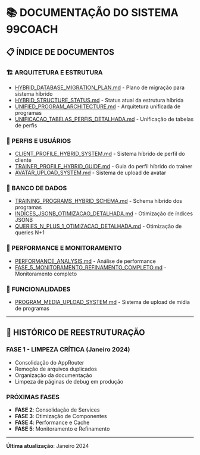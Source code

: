 # 📚 **DOCUMENTAÇÃO DO SISTEMA 99COACH**

## 📋 **ÍNDICE DE DOCUMENTOS**

### **🏗️ ARQUITETURA E ESTRUTURA**
- [HYBRID_DATABASE_MIGRATION_PLAN.md](./HYBRID_DATABASE_MIGRATION_PLAN.md) - Plano de migração para sistema híbrido
- [HYBRID_STRUCTURE_STATUS.md](./HYBRID_STRUCTURE_STATUS.md) - Status atual da estrutura híbrida
- [UNIFIED_PROGRAM_ARCHITECTURE.md](./UNIFIED_PROGRAM_ARCHITECTURE.md) - Arquitetura unificada de programas
- [UNIFICACAO_TABELAS_PERFIS_DETALHADA.md](./UNIFICACAO_TABELAS_PERFIS_DETALHADA.md) - Unificação de tabelas de perfis

### **👥 PERFIS E USUÁRIOS**
- [CLIENT_PROFILE_HYBRID_SYSTEM.md](./CLIENT_PROFILE_HYBRID_SYSTEM.md) - Sistema híbrido de perfil do cliente
- [TRAINER_PROFILE_HYBRID_GUIDE.md](./TRAINER_PROFILE_HYBRID_GUIDE.md) - Guia do perfil híbrido do trainer
- [AVATAR_UPLOAD_SYSTEM.md](./AVATAR_UPLOAD_SYSTEM.md) - Sistema de upload de avatar

### **💾 BANCO DE DADOS**
- [TRAINING_PROGRAMS_HYBRID_SCHEMA.md](./TRAINING_PROGRAMS_HYBRID_SCHEMA.md) - Schema híbrido dos programas
- [INDICES_JSONB_OTIMIZACAO_DETALHADA.md](./INDICES_JSONB_OTIMIZACAO_DETALHADA.md) - Otimização de índices JSONB
- [QUERIES_N_PLUS_1_OTIMIZACAO_DETALHADA.md](./QUERIES_N_PLUS_1_OTIMIZACAO_DETALHADA.md) - Otimização de queries N+1

### **🚀 PERFORMANCE E MONITORAMENTO**
- [PERFORMANCE_ANALYSIS.md](./PERFORMANCE_ANALYSIS.md) - Análise de performance
- [FASE_5_MONITORAMENTO_REFINAMENTO_COMPLETO.md](./FASE_5_MONITORAMENTO_REFINAMENTO_COMPLETO.md) - Monitoramento completo

### **📱 FUNCIONALIDADES**
- [PROGRAM_MEDIA_UPLOAD_SYSTEM.md](./PROGRAM_MEDIA_UPLOAD_SYSTEM.md) - Sistema de upload de mídia de programas

---

## 🔄 **HISTÓRICO DE REESTRUTURAÇÃO**

### **FASE 1 - LIMPEZA CRÍTICA (Janeiro 2024)**
- Consolidação do AppRouter
- Remoção de arquivos duplicados
- Organização da documentação
- Limpeza de páginas de debug em produção

### **PRÓXIMAS FASES**
- **FASE 2**: Consolidação de Services
- **FASE 3**: Otimização de Componentes  
- **FASE 4**: Performance e Cache
- **FASE 5**: Monitoramento e Refinamento

---

**Última atualização**: Janeiro 2024